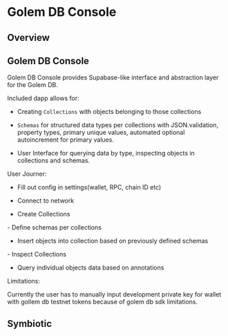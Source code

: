 # Golem DB Console

## Overview

## Golem DB Console

Golem DB Console provides Supabase-like interface and abstraction layer for the Golem DB.

Included dapp allows for:

- Creating `Collections` with objects belonging to those collections

- `Schemas` for structured data types per collections with JSON.validation, property types, primary unique values, automated optional autoincrement for primary values.

- User Interface for querying data by type, inspecting objects in collections and schemas.

User Journer:

- Fill out config in settings(wallet, RPC, chain ID etc)

- Connect to network

- Create Collections

​- Define schemas per collections

- Insert objects into collection based on previously defined schemas

​- Inspect Collections

- Query individual objects data based on annotations

​Limitations:

Currently the user has to manually input development private key for wallet with gollem db testnet tokens because of golem db sdk limitations.

## Symbiotic
